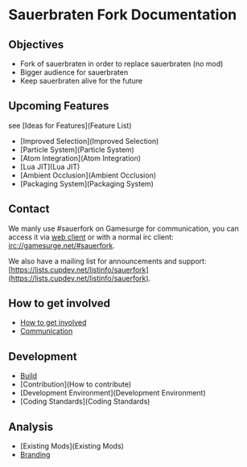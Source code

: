 # Sauerbraten Fork Documentation

## Objectives

* Fork of sauerbraten in order to replace sauerbraten (no mod)
* Bigger audience for sauerbraten
* Keep sauerbraten alive for the future

## Upcoming Features

see [Ideas for Features](Feature List)

* [Improved Selection](Improved Selection)
* [Particle System](Particle System)
* [Atom Integration](Atom Integration)
* [Lua JIT](Lua JIT)
* [Ambient Occlusion](Ambient Occlusion)
* [Packaging System](Packaging System)

## Contact

We manly use #sauerfork on Gamesurge for communication, you
can access it via [web client](http://irc.lc/gamesurge/sauerfork) or with a normal irc client: [irc://gamesurge.net/#sauerfork](irc://gamesurge.net/#sauerfork).

We also have a mailing list for announcements and support:
[https://lists.cupdev.net/listinfo/sauerfork](https://lists.cupdev.net/listinfo/sauerfork).

## How to get involved

* [How to get involved](Recruting)
* [Communication](Communication)

## Development

* [Build](Build)
* [Contribution](How to contribute)
* [Development Environment](Development Environment)
* [Coding Standards](Coding Standards)

## Analysis

* [Existing Mods](Existing Mods)
* [Branding](Branding)
